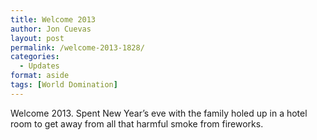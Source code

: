 ```yaml
---
title: Welcome 2013
author: Jon Cuevas
layout: post
permalink: /welcome-2013-1828/
categories:
  - Updates
format: aside
tags: [World Domination]
---
```

Welcome 2013. Spent New Year&#8217;s eve with the family holed up in a hotel room to get away from all that harmful smoke from fireworks.